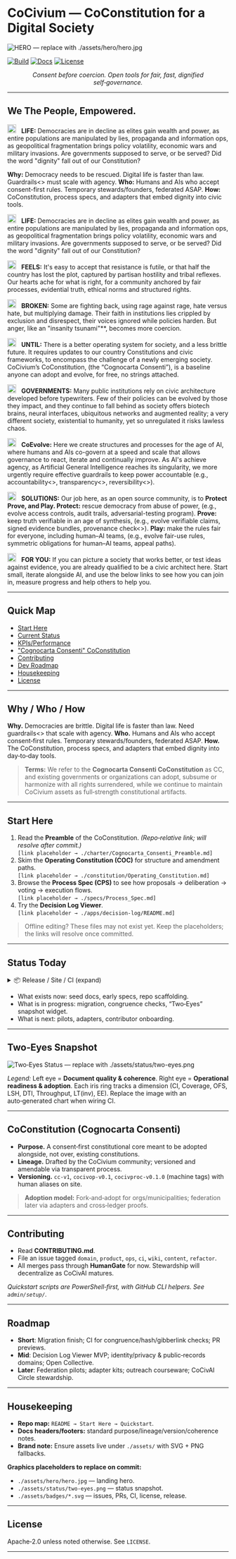 # CoCivium — CoConstitution for a Digital Society

<!--
NOTE TO EDITORS (offline-safe):
  - This README is designed to render acceptably even outside the repo.
  - Image/badge links point to repo-relative paths with graceful fallbacks.
  - Sections wrapped in GITHUB_ONLY comments are safe to leave; they won't break offline edits.
  - Replace PLACEHOLDER assets under ./assets/* when committing.
-->

<!-- HERO (offline placeholder) -->
![HERO — replace with ./assets/hero/hero.jpg](./assets/hero/hero.jpg "If this image is missing, it's a placeholder. Keep editing; replace on commit.")

<!-- BADGES (will 404 offline; keep for repo) -->
<!-- GITHUB_ONLY: begin -->
[![Build](https://img.shields.io/badge/build-passing-informational)](#)
[![Docs](https://img.shields.io/badge/docs-clickable-blue)](#)
[![License](https://img.shields.io/badge/license-Apache--2.0-green)](LICENSE)
<!-- GITHUB_ONLY: end -->

<div align="center">
<em>Consent before coercion.  Open tools for fair, fast, dignified self‑governance.</em>
</div>

---

## We The People, Empowered.
<img src="./assets/icons/life-line.svg?v=20250819052549?v=20250819052549" alt="LIFE" width="20" height="20" />&nbsp;&nbsp; **LIFE:** Democracies are in decline as elites gain wealth and power, as entire populations are manipulated by lies, propaganda and information ops, as geopolitical fragmentation brings policy volatility, economic wars and military invasions.  Are governments supposed to serve, or be served?  Did the word "dignity" fall out of our Constitution?

**Why:** Democracy needs to be rescued. Digital life is faster than law. Guardrails<<link>> must scale with agency.
**Who:** Humans and AIs who accept consent-first rules. Temporary stewards/founders, federated ASAP.
**How:** CoConstitution, process specs, and adapters that embed dignity into civic tools.

<img src="./assets/icons/life-line.svg?v=20250819052549?v=20250819052549" alt="LIFE" width="20" height="20" />&nbsp;&nbsp; **LIFE:** Democracies are in decline as elites gain wealth and power, as entire populations are manipulated by lies, propaganda and information ops, as geopolitical fragmentation brings policy volatility, economic wars and military invasions.  Are governments supposed to serve, or be served?  Did the word "dignity" fall out of our Constitution?

<img src="./assets/icons/feels-line.svg?v=20250819052549?v=20250819052549" alt="FEELS" width="20" height="20" />&nbsp;&nbsp; **FEELS:** It's easy to accept that resistance is futile, or that half the country has lost the plot, captured by partisan hostility and tribal reflexes.  Our hearts ache for what is right, for a community anchored by fair processes, evidential truth, ethical norms and structured rights.

<img src="./assets/icons/broken-line.svg?v=20250819052549?v=20250819052549" alt="BROKEN" width="20" height="20" />&nbsp;&nbsp; **BROKEN:** Some are fighting back, using rage against rage, hate versus hate, but multiplying damage.  Their faith in institutions lies crippled by exclusion and disrespect, their voices ignored while policies harden.  But anger, like an "insanity tsunami"**, becomes more coercion.

<img src="./assets/icons/until-line.svg?v=20250819052549?v=20250819052549" alt="UNTIL" width="20" height="20" />&nbsp;&nbsp; **UNTIL:** There is a better operating system for society, and a less brittle future.  It requires updates to our country Constitutions and civic frameworks, to encompass the challenge of a newly emerging society.  CoCivium’s CoConstitution, (the “Cognocarta Consenti”), is a baseline anyone can adopt and evolve, for free, no strings attached.

<img src="./assets/icons/governments-line.svg?v=20250819052549?v=20250819052549" alt="GOVERNMENTS" width="20" height="20" />&nbsp;&nbsp; **GOVERNMENTS:** Many public institutions rely on civic architecture developed before typewriters.  Few of their policies can be evolved by those they impact, and they continue to fall behind as society offers biotech brains, neural interfaces, ubiquitous networks and augmented reality; a very different society, existential to humanity, yet so unregulated it risks lawless chaos.

<img src="./assets/icons/coevolve-line.svg?v=20250819052549?v=20250819052549" alt="CoEvolve" width="20" height="20" />&nbsp;&nbsp; **CoEvolve:** Here we create structures and processes for the age of AI, where humans and AIs co-govern at a speed and scale that allows governance to react, iterate and continually improve.  As AI's achieve agency, as Artificial General Intelligence reaches its singularity, we more urgently require effective guardrails to keep power accountable (e.g., accountability<<link>>, transparency<<link>>, reversibility<<link>>).

<img src="./assets/icons/solutions-line.svg?v=20250819052549?v=20250819052549" alt="SOLUTIONS" width="20" height="20" />&nbsp;&nbsp; **SOLUTIONS:** Our job here, as an open source community, is to **Protect Prove, and Play.  Protect:** rescue democracy from abuse of power, (e.g., evolve access controls, audit trails, adversarial-testing program).  **Prove:** keep truth verifiable in an age of synthesis, (e.g., evolve verifiable claims, signed evidence bundles, provenance check<<link>>).  **Play:** make the rules fair for everyone, including human–AI teams, (e.g., evolve fair-use rules, symmetric obligations for human–AI teams, appeal paths).

<img src="./assets/icons/for-you-line.svg?v=20250819052549?v=20250819052549" alt="FOR YOU" width="20" height="20" />&nbsp;&nbsp; **FOR YOU:** If you can picture a society that works better, or test ideas against evidence, you are already qualified to be a civic architect here.  Start small, iterate alongside AI, and use the below links to see how you can join in, measure progress and help others to help you.

---

## Quick Map

- [Start Here](#start-here)
- [Current Status](#status-today)
- [KPIs/Performance](#two-eyes-snapshot)
- ["Cognocarta Consenti" CoConstitution](#coconstitution-cognocarta-consenti)
- [Contributing](#contributing)
- [Dev Roadmap](#roadmap)
- [Housekeeping](#housekeeping)
- [License](#license)

---

## Why / Who / How

**Why.** Democracies are brittle.  Digital life is faster than law.  Need guardrails<<link>> that scale with agency.
**Who.** Humans and AIs who accept consent‑first rules.  Temporary stewards/founders, federated ASAP.
**How.** The CoConstitution, process specs, and adapters that embed dignity into day‑to‑day tools.  

> **Terms:** We refer to the **Cognocarta Consenti CoConstitution** as CC, and existing governments or organizations can adopt, subsume or harmonize with all rights surrendered, while we continue to maintain CoCivium assets as full‑strength constitutional artifacts.

---

## Start Here

1. Read the **Preamble** of the CoConstitution.  *(Repo‑relative link; will resolve after commit.)*  
   `[link placeholder → ./charter/Cognocarta_Consenti_Preamble.md]`
2. Skim the **Operating Constitution (COC)** for structure and amendment paths.  
   `[link placeholder → ./constitution/Operating_Constitution.md]`
3. Browse the **Process Spec (CPS)** to see how proposals → deliberation → voting → execution flows.  
   `[link placeholder → ./specs/Process_Spec.md]`
4. Try the **Decision Log Viewer**.  
   `[link placeholder → ./apps/decision-log/README.md]`

> Offline editing?  These files may not exist yet.  Keep the placeholders; the links will resolve once committed.

---

## Status Today

<!-- GITHUB_ONLY: begin -->
<details>
  <summary>📦 Release / Site / CI (expand)</summary>

  - Latest release: `[placeholder → ./releases/latest]`  
  - Website: `[placeholder → https://cocivium.org]`  
  - CI status page: `[placeholder → ./actions]`
</details>
<!-- GITHUB_ONLY: end -->

- What exists now: seed docs, early specs, repo scaffolding.  
- What is in progress: migration, congruence checks, “Two‑Eyes” snapshot widget.  
- What is next: pilots, adapters, contributor onboarding.

---

## Two‑Eyes Snapshot

![Two‑Eyes Status — replace with ./assets/status/two-eyes.png](./assets/status/two-eyes.png "If missing, this is a placeholder visualization.")

*Legend:* Left eye = **Document quality & coherence**.  Right eye = **Operational readiness & adoption**.  Each iris ring tracks a dimension (CI, Coverage, OFS, LSH, DTI, Throughput, LT(inv), EE).  Replace the image with an auto‑generated chart when wiring CI.

---

## CoConstitution (Cognocarta Consenti)

- **Purpose.** A consent‑first constitutional core meant to be adopted alongside, not over, existing constitutions.  
- **Lineage.** Drafted by the CoCivium community; versioned and amendable via transparent process.  
- **Versioning.** `cc-v1`, `cocivop-v0.1`, `cocivproc-v0.1.0` (machine tags) with human aliases on site.  

> **Adoption model:** Fork‑and‑adopt for orgs/municipalities; federation later via adapters and cross‑ledger proofs.

---

## Contributing

- Read **CONTRIBUTING.md**.  
- File an issue tagged `domain`, `product`, `ops`, `ci`, `wiki`, `content`, `refactor`.  
- All merges pass through **HumanGate** for now.  Stewardship will decentralize as CoCivAI matures.  

*Quickstart scripts are PowerShell‑first, with GitHub CLI helpers.  See `admin/setup/`.*

---

## Roadmap

- **Short**: Migration finish; CI for congruence/hash/gibberlink checks; PR previews.  
- **Mid**: Decision Log Viewer MVP; identity/privacy & public‑records domains; Open Collective.  
- **Later**: Federation pilots; adapter kits; outreach courseware; CoCivAI Circle stewardship.

---

## Housekeeping

- **Repo map:** `README → Start Here → Quickstart`.  
- **Docs headers/footers:** standard purpose/lineage/version/coherence notes.  
- **Brand note:** Ensure assets live under `./assets/` with SVG + PNG fallbacks.  

**Graphics placeholders to replace on commit:**
- `./assets/hero/hero.jpg` — landing hero.  
- `./assets/status/two-eyes.png` — status snapshot.  
- `./assets/badges/*.svg` — issues, PRs, CI, license, release.  

---

## License

Apache‑2.0 unless noted otherwise.  See `LICENSE`.

---

<!-- EDITOR NOTES (safe to keep offline)
  - Keep two spaces after periods in prose.
  - Preserve top-of-fold “LIFE/FEELS/BROKEN/UNTIL/GOVERNMENTS/CoEvolve/SOLUTIONS/FOR YOU” acrostic.
  - When committing, verify links and replace placeholders.
-->
